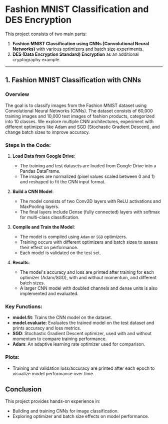 # Fashion MNIST Classification and DES Encryption

This project consists of two main parts:
1. **Fashion MNIST Classification using CNNs (Convolutional Neural Networks)** with various optimizers and batch size experiments.
2. **DES (Data Encryption Standard) Encryption** as an additional cryptography example.

---

## 1. Fashion MNIST Classification with CNNs

### Overview
The goal is to classify images from the Fashion MNIST dataset using Convolutional Neural Networks (CNNs). The dataset consists of 60,000 training images and 10,000 test images of fashion products, categorized into 10 classes. We explore multiple CNN architectures, experiment with different optimizers like Adam and SGD (Stochastic Gradient Descent), and change batch sizes to improve accuracy.

### Steps in the Code:
1. **Load Data from Google Drive**:
    - The training and test datasets are loaded from Google Drive into a Pandas DataFrame.
    - The images are normalized (pixel values scaled between 0 and 1) and reshaped to fit the CNN input format.

2. **Build a CNN Model**:
    - The model consists of two Conv2D layers with ReLU activations and MaxPooling layers.
    - The final layers include Dense (fully connected) layers with softmax for multi-class classification.

3. **Compile and Train the Model**:
    - The model is compiled using `Adam` or `SGD` optimizers.
    - Training occurs with different optimizers and batch sizes to assess their effect on performance.
    - Each model is validated on the test set.

4. **Results**:
    - The model's accuracy and loss are printed after training for each optimizer (Adam/SGD), with and without momentum, and different batch sizes.
    - A larger CNN model with doubled channels and dense units is also implemented and evaluated.

### Key Functions:
- **model.fit**: Trains the CNN model on the dataset.
- **model.evaluate**: Evaluates the trained model on the test dataset and prints accuracy and loss metrics.
- **SGD**: Stochastic Gradient Descent optimizer, used with and without momentum to compare training performance.
- **Adam**: An adaptive learning rate optimizer used for comparison.

### Plots:
- Training and validation loss/accuracy are printed after each epoch to visualize model performance over time.

## Conclusion
This project provides hands-on experience in:
- Building and training CNNs for image classification.
- Exploring optimizer and batch size effects on model performance.
